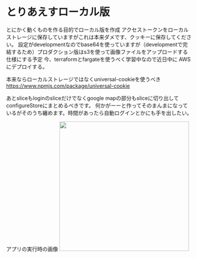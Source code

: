 # とりあえすローカル版

とにかく動くものを作る目的でローカル版を作成
アクセストークンをローカルストレージに保存していますがこれは本来ダメです、クッキーに保存してください。
設定がdevelopmentなのでbase64を使っていますが（developmentで完結するため）プロダクション版はs3を使って画像ファイルをアップロードする仕様にする予定
今、terraformとfargateを使うべく学習中なので近日中に
AWSにデプロイする。

本来ならローカルストレージではなくuniversal-cookieを使うべき
https://www.npmjs.com/package/universal-cookie

あとsliceもloginのsliceだけでなくgoogle mapの部分もsliceに切り出してconfigureStoreにまとめるべきです。 何かがーーと作ってそのまんまになっているがそのうち纏めます。時間があったら自動ログインとかにも手を出したい。

アプリの実行時の画像
<img src="https://github.com/yousuke-shiraishi/react_rails_gmaps/blob/main/%E3%82%B9%E3%82%AF%E3%83%AA%E3%83%BC%E3%83%B3%E3%82%B7%E3%83%A7%E3%83%83%E3%83%88_2021-09-09_8.59.07.png" width="350px">
